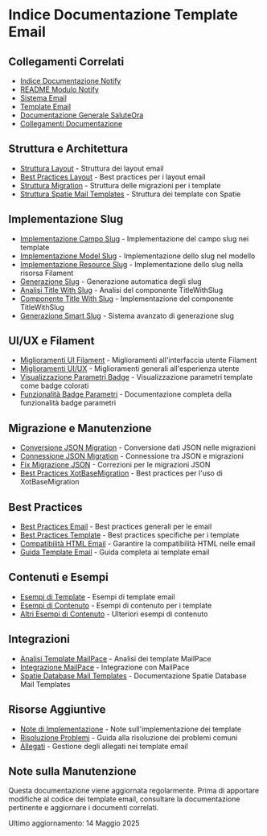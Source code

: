# Indice Documentazione Template Email

## Collegamenti Correlati
- [Indice Documentazione Notify](../INDEX.md)
- [README Modulo Notify](../README.md)
- [Sistema Email](../database-mail-system.md)
- [Template Email](../EMAIL_TEMPLATES.md)
- [Documentazione Generale SaluteOra](../../../../../docs/README.md)
- [Collegamenti Documentazione](../../../../../docs/collegamenti-documentazione.md)

## Struttura e Architettura
- [Struttura Layout](./LAYOUT_STRUCTURE.md) - Struttura dei layout email
- [Best Practices Layout](./EMAIL_LAYOUTS_BEST_PRACTICES.md) - Best practices per i layout email
- [Struttura Migration](./MIGRATION_STRUCTURE.md) - Struttura delle migrazioni per i template
- [Struttura Spatie Mail Templates](./SPATIE_MAIL_TEMPLATES_STRUCTURE.md) - Struttura dei template con Spatie

## Implementazione Slug
- [Implementazione Campo Slug](./SLUG_FIELD_IMPLEMENTATION.md) - Implementazione del campo slug nei template
- [Implementazione Model Slug](./MODEL_SLUG_IMPLEMENTATION.md) - Implementazione dello slug nel modello
- [Implementazione Resource Slug](./RESOURCE_SLUG_IMPLEMENTATION.md) - Implementazione dello slug nella risorsa Filament
- [Generazione Slug](./FILAMENT_SLUG_GENERATION.md) - Generazione automatica degli slug
- [Analisi Title With Slug](./TITLE_WITH_SLUG_ANALYSIS.md) - Analisi del componente TitleWithSlug
- [Componente Title With Slug](./TITLE_WITH_SLUG_COMPONENT.md) - Implementazione del componente TitleWithSlug
- [Generazione Smart Slug](./SMART_SLUG_GENERATION.md) - Sistema avanzato di generazione slug

## UI/UX e Filament
- [Miglioramenti UI Filament](./FILAMENT_UI_ENHANCEMENTS.md) - Miglioramenti all'interfaccia utente Filament
- [Miglioramenti UI/UX](./UI_UX_ENHANCEMENTS.md) - Miglioramenti generali all'esperienza utente
- [Visualizzazione Parametri Badge](./IMPLEMENTATION_NOTES.md#visualizzazione-parametri-come-badge) - Visualizzazione parametri template come badge colorati
- [Funzionalità Badge Parametri](./params-badges-feature.md) - Documentazione completa della funzionalità badge parametri

## Migrazione e Manutenzione
- [Conversione JSON Migration](./MIGRATION_JSON_CONVERSION.md) - Conversione dati JSON nelle migrazioni
- [Connessione JSON Migration](./JSON_MIGRATION_CONNECTION.md) - Connessione tra JSON e migrazioni
- [Fix Migrazione JSON](./JSON_MIGRATION_FIXES.md) - Correzioni per le migrazioni JSON
- [Best Practices XotBaseMigration](./XOTBASEMIGRATION_BEST_PRACTICES.md) - Best practices per l'uso di XotBaseMigration

## Best Practices
- [Best Practices Email](./EMAIL_BEST_PRACTICES.md) - Best practices generali per le email
- [Best Practices Template](./EMAIL_TEMPLATES_BEST_PRACTICES.md) - Best practices specifiche per i template
- [Compatibilità HTML Email](./HTML_EMAIL_COMPATIBILITY.md) - Garantire la compatibilità HTML nelle email
- [Guida Template Email](./EMAIL_TEMPLATES_GUIDE.md) - Guida completa ai template email

## Contenuti e Esempi
- [Esempi di Template](./TEMPLATE_EXAMPLES.md) - Esempi di template email
- [Esempi di Contenuto](./TEMPLATE_CONTENT_EXAMPLES.md) - Esempi di contenuto per i template
- [Altri Esempi di Contenuto](./TEMPLATE_CONTENT_MORE_EXAMPLES.md) - Ulteriori esempi di contenuto

## Integrazioni
- [Analisi Template MailPace](./MAILPACE_TEMPLATES_ANALYSIS.md) - Analisi dei template MailPace
- [Integrazione MailPace](./MAILPACE_TEMPLATES_INTEGRATION.md) - Integrazione con MailPace
- [Spatie Database Mail Templates](./spatie-database-mail-templates.md) - Documentazione Spatie Database Mail Templates

## Risorse Aggiuntive
- [Note di Implementazione](./IMPLEMENTATION_NOTES.md) - Note sull'implementazione dei template
- [Risoluzione Problemi](./TROUBLESHOOTING.md) - Guida alla risoluzione dei problemi comuni
- [Allegati](./ATTACHMENTS.md) - Gestione degli allegati nei template email

## Note sulla Manutenzione
Questa documentazione viene aggiornata regolarmente. Prima di apportare modifiche al codice dei template email, consultare la documentazione pertinente e aggiornare i documenti correlati.

Ultimo aggiornamento: 14 Maggio 2025
